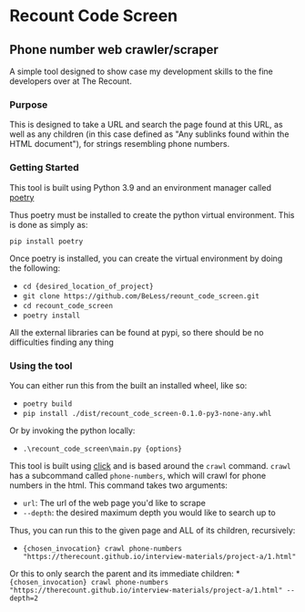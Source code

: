 # Recount Code Screen
## Phone number web crawler/scraper

A simple tool designed to show case my development skills to the fine developers over at The Recount.

### Purpose
This is designed to take a URL and search the page found at this URL, as well as any children (in this case defined as "Any sublinks found within the HTML document"), for strings resembling phone numbers.

### Getting Started
This tool is built using Python 3.9 and an environment manager called [poetry](https://python-poetry.org/)

Thus poetry must be installed to create the python virtual environment. This is done as simply as:

`pip install poetry`

Once poetry is installed, you can create the virtual environment by doing the following:
* `cd {desired_location_of_project}`
* `git clone https://github.com/BeLess/reount_code_screen.git`
* `cd recount_code_screen`
* `poetry install`

All the external libraries can be found at pypi, so there should be no difficulties finding any thing

### Using the tool
You can either run this from the built an installed wheel, like so:
* `poetry build`
* `pip install ./dist/recount_code_screen-0.1.0-py3-none-any.whl`

Or by invoking the python locally:
* `.\recount_code_screen\main.py {options}`

This tool is built using [click](https://click.palletsprojects.com/en/8.0.x/) and is based around the `crawl` command. `crawl` has a subcommand called `phone-numbers`, which will crawl for phone numbers in the html. This command takes two arguments:
* `url`: The url of the web page you'd like to scrape
* `--depth`: the desired maximum depth you would like to search up to

Thus, you can run this to the given page and ALL of its children, recursively:
* `{chosen_invocation} crawl phone-numbers "https://therecount.github.io/interview-materials/project-a/1.html"`

Or this to only search the parent and its immediate children:
*`{chosen_invocation} crawl phone-numbers "https://therecount.github.io/interview-materials/project-a/1.html" --depth=2`


